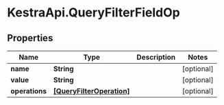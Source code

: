 # KestraApi.QueryFilterFieldOp

## Properties

Name | Type | Description | Notes
------------ | ------------- | ------------- | -------------
**name** | **String** |  | [optional] 
**value** | **String** |  | [optional] 
**operations** | [**[QueryFilterOperation]**](QueryFilterOperation.md) |  | [optional] 


